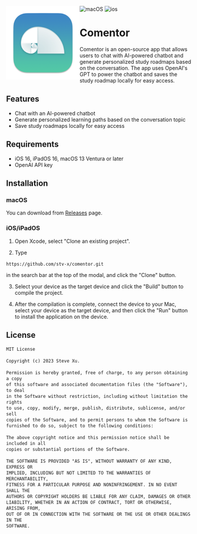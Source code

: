 <a href="#"><img width="200" height="200" src="https://github.com/Stv-X/Comentor/blob/main/Comentor/Assets.xcassets/AppIcon.appiconset/icon_512x512%402x.png" align="left" /></a>
![macOS](https://img.shields.io/badge/macOS-EE751F)
![ios](https://img.shields.io/badge/iOS-0C62C7)
# Comentor

Comentor is an open-source app that allows users to chat with AI-powered chatbot and generate personalized study roadmaps based on the conversation. The app uses OpenAI's GPT to power the chatbot and saves the study roadmap locally for easy access.

## Features

- Chat with an AI-powered chatbot
- Generate personalized learning paths based on the conversation topic
- Save study roadmaps locally for easy access

## Requirements

- iOS 16, iPadOS 16, macOS 13 Ventura or later
- OpenAI API key

## Installation

### macOS
You can download from [Releases](https://github.com/Stv-X/Comentor/releases) page.

### iOS/iPadOS
1. Open Xcode, select "Clone an existing project".

2. Type 

```
https://github.com/stv-x/comentor.git
```

in the search bar at the top of the modal, and click the "Clone" button.

3. Select your device as the target device and click the "Build" button to compile the project.

4. After the compilation is complete, connect the device to your Mac, select your device as the target device, and then click the "Run" button to install the application on the device.

## License

```
MIT License

Copyright (c) 2023 Steve Xu.

Permission is hereby granted, free of charge, to any person obtaining a copy
of this software and associated documentation files (the "Software"), to deal
in the Software without restriction, including without limitation the rights
to use, copy, modify, merge, publish, distribute, sublicense, and/or sell
copies of the Software, and to permit persons to whom the Software is
furnished to do so, subject to the following conditions:

The above copyright notice and this permission notice shall be included in all
copies or substantial portions of the Software.

THE SOFTWARE IS PROVIDED "AS IS", WITHOUT WARRANTY OF ANY KIND, EXPRESS OR
IMPLIED, INCLUDING BUT NOT LIMITED TO THE WARRANTIES OF MERCHANTABILITY,
FITNESS FOR A PARTICULAR PURPOSE AND NONINFRINGEMENT. IN NO EVENT SHALL THE
AUTHORS OR COPYRIGHT HOLDERS BE LIABLE FOR ANY CLAIM, DAMAGES OR OTHER
LIABILITY, WHETHER IN AN ACTION OF CONTRACT, TORT OR OTHERWISE, ARISING FROM,
OUT OF OR IN CONNECTION WITH THE SOFTWARE OR THE USE OR OTHER DEALINGS IN THE
SOFTWARE.
```
